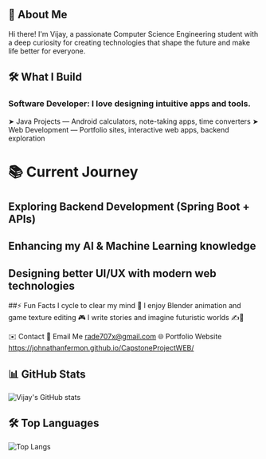 ## 🚀 About Me
Hi there! I'm Vijay, a passionate Computer Science Engineering student with a deep curiosity for creating technologies that shape the future and make life better for everyone.

## 🛠️ What I Build
### Software Developer: I love designing intuitive apps and tools.
➤ Java Projects — Android calculators, note-taking apps, time converters
➤ Web Development — Portfolio sites, interactive web apps, backend exploration

# 📚 Current Journey
## Exploring Backend Development (Spring Boot + APIs)
## Enhancing my AI & Machine Learning knowledge
## Designing better UI/UX with modern web technologies

##⚡ Fun Facts
I cycle to clear my mind 🚴
I enjoy Blender animation and game texture editing 🎮
I write stories and imagine futuristic worlds ✍️🌌

✉️ Contact 
📧 Email Me rade707x@gmail.com
🌐 Portfolio Website https://johnathanfermon.github.io/CapstoneProjectWEB/

## 📊 GitHub Stats

![Vijay's GitHub stats](https://github-readme-stats.vercel.app/api?username=johnathanfermon&show_icons=true&theme=radical)

## 🛠️ Top Languages

![Top Langs](https://github-readme-stats.vercel.app/api/top-langs/?username=johnathanfermon&layout=compact&theme=radical)



